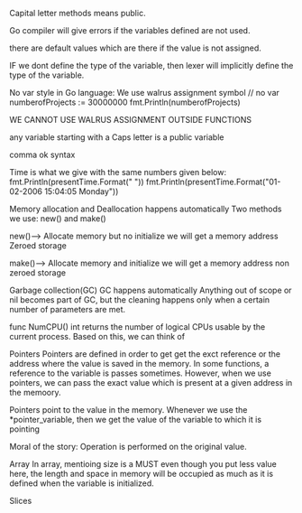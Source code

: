 Capital letter methods means public.

Go compiler will give errors if the variables defined are not used.

there are default values which are there if the value is not assigned.

IF we dont define the type of the variable, then lexer will implicitly define the type of the variable.

No var style in Go language:
We use walrus assignment symbol
// no var
	numberofProjects := 30000000
	fmt.Println(numberofProjects)


WE CANNOT USE WALRUS ASSIGNMENT OUTSIDE FUNCTIONS

any variable starting with a Caps letter is a public variable


comma ok syntax

Time is what we give with the same numbers given below:
	fmt.Println(presentTime.Format("    "))
	fmt.Println(presentTime.Format("01-02-2006 15:04:05 Monday"))

Memory allocation and Deallocation happens automatically
Two methods we use:
new() and make()

new()--> Allocate memory but no initialize
we will get a memory address
Zeroed storage

make()--> Allocate memory and initialize
we will get a memory address
non zeroed storage


Garbage collection(GC)
GC happens automatically
Anything out of scope or nil becomes part of GC, but the cleaning happens only when a certain number of parameters are met.

func NumCPU() int
returns the number of logical CPUs usable by the current process.
Based on this, we can think of 


Pointers
Pointers are defined in order to get get the exct reference or the address where the value is saved  in the memory.
In some functions, a reference to the variable is passes sometimes. However, when we use pointers, we can pass the exact value which is present at a given address in the memoory.

Pointers point to the value in the memory. 
Whenever we use the *pointer_variable, then we get the value of the variable to which it is pointing

Moral of the story: Operation is performed on the original value.



Array
In array, mentioing size is a MUST
even though you put less value here, the length and space in memory will be occupied as much as it is defined when the variable is initialized.

Slices


